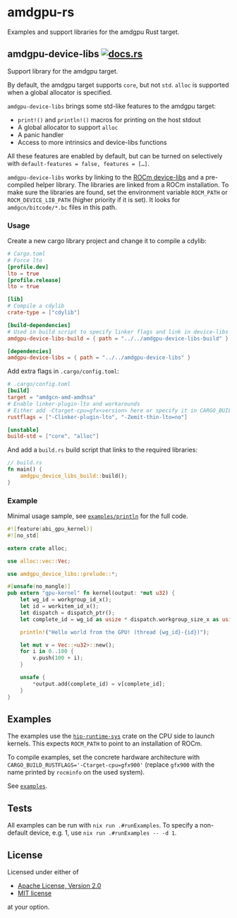 # amdgpu-rs

Examples and support libraries for the amdgpu Rust target.

## amdgpu-device-libs [![docs.rs](https://docs.rs/amdgpu-device-libs/badge.svg)](https://docs.rs/amdgpu-device-libs)

Support library for the amdgpu target.

By default, the amdgpu target supports `core`, but not `std`.
`alloc` is supported when a global allocator is specified.

`amdgpu-device-libs` brings some std-like features to the amdgpu target:

- `print!()` and `println!()` macros for printing on the host stdout
- A global allocator to support `alloc`
- A panic handler
- Access to more intrinsics and device-libs functions

All these features are enabled by default, but can be turned on selectively with `default-features = false, features = […]`.

`amdgpu-device-libs` works by linking to the [ROCm device-libs](https://github.com/ROCm/llvm-project/tree/amd-staging/amd/device-libs) and a pre-compiled helper library.
The libraries are linked from a ROCm installation.
To make sure the libraries are found, set the environment variable `ROCM_PATH` or `ROCM_DEVICE_LIB_PATH` (higher priority if it is set).
It looks for `amdgcn/bitcode/*.bc` files in this path.

### Usage

Create a new cargo library project and change it to compile a cdylib:
```toml
# Cargo.toml
# Force lto
[profile.dev]
lto = true
[profile.release]
lto = true

[lib]
# Compile a cdylib
crate-type = ["cdylib"]

[build-dependencies]
# Used in build script to specify linker flags and link in device-libs
amdgpu-device-libs-build = { path = "../../amdgpu-device-libs-build" }

[dependencies]
amdgpu-device-libs = { path = "../../amdgpu-device-libs" }
```

Add extra flags in `.cargo/config.toml`:
```toml
# .cargo/config.toml
[build]
target = "amdgcn-amd-amdhsa"
# Enable linker-plugin-lto and workarounds
# Either add -Ctarget-cpu=gfx<version> here or specify it in CARGO_BUILD_RUSTFLAGS='-Ctarget-cpu=gfx<version>'
rustflags = ["-Clinker-plugin-lto", "-Zemit-thin-lto=no"]

[unstable]
build-std = ["core", "alloc"]
```

And add a `build.rs` build script that links to the required libraries:
```rust
// build.rs
fn main() {
    amdgpu_device_libs_build::build();
}
```

### Example

Minimal usage sample, see [`examples/println`](https://github.com/Flakebi/amdgpu-rs/tree/main/examples/println) for the full code.
```rust
#![feature(abi_gpu_kernel)]
#![no_std]

extern crate alloc;

use alloc::vec::Vec;

use amdgpu_device_libs::prelude::*;

#[unsafe(no_mangle)]
pub extern "gpu-kernel" fn kernel(output: *mut u32) {
    let wg_id = workgroup_id_x();
    let id = workitem_id_x();
    let dispatch = dispatch_ptr();
    let complete_id = wg_id as usize * dispatch.workgroup_size_x as usize + id as usize;

    println!("Hello world from the GPU! (thread {wg_id}-{id})");

    let mut v = Vec::<u32>::new();
    for i in 0..100 {
        v.push(100 + i);
    }

    unsafe {
        *output.add(complete_id) = v[complete_id];
    }
}
```

## Examples

The examples use the [`hip-runtime-sys`](https://github.com/cjordan/hip-sys) crate on the CPU side to launch kernels.
This expects `ROCM_PATH` to point to an installation of ROCm.

To compile examples, set the concrete hardware architecture with `CARGO_BUILD_RUSTFLAGS='-Ctarget-cpu=gfx900'` (replace `gfx900` with the name printed by `rocminfo` on the used system).

See [`examples`](./examples).

## Tests

All examples can be run with `nix run .#runExamples`.
To specify a non-default device, e.g. 1, use `nix run .#runExamples -- -d 1`.

## License

Licensed under either of

 * [Apache License, Version 2.0](LICENSE-APACHE)
 * [MIT license](LICENSE-MIT)

at your option.
